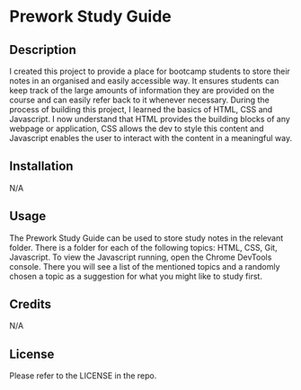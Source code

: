 # Prework Study Guide
## Description

I created this project to provide a place for bootcamp students to store their notes in an organised and easily accessible way. It ensures students can keep track of the large amounts of information they are provided on the course and can easily refer back to it whenever necessary. During the process of building this project, I learned the basics of HTML, CSS and Javascript. I now understand that HTML provides the building blocks of any webpage or application, CSS allows the dev to style this content and Javascript enables the user to interact with the content in a meaningful way.

## Installation

N/A

## Usage

The Prework Study Guide can be used to store study notes in the relevant folder. There is a folder for each of the following topics: HTML, CSS, Git, Javascript. To view the Javascript running, open the Chrome DevTools console. There you will see a list of the mentioned topics and a randomly chosen a topic as a suggestion for what you might like to study first.

## Credits

N/A

## License

Please refer to the LICENSE in the repo.